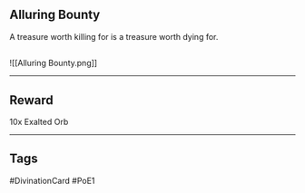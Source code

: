## Alluring Bounty
A treasure worth killing for 
is a treasure worth dying for.
## 
![[Alluring Bounty.png]]

---
## Reward
10x Exalted Orb

---
## Tags
#DivinationCard
#PoE1